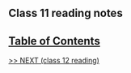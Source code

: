 ## Class 11 reading notes

## [Table of Contents](https://wondwosentsige.github.io/code-201-reading-notes)


























[>> NEXT (class 12 reading)](https://wondwosentsige.github.io/code-201-reading-notes/class-12)


